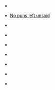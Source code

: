 
- [](/2020/02/1227051848340627456/)

- [No puns left unsaid](/2018/12/no-puns-left-unsaid/)

- [](/2018/06/1002566359962677248/)

- [](/2016/11/10155098754223912/)

- [](/2016/10/10155030912533912/)

- [](/2016/10/10154999256248912/)

- [](/2016/06/10154650138623912/)

- [](/2016/04/721318704013647872/)

- [](/2014/12/10153412274373912/)
